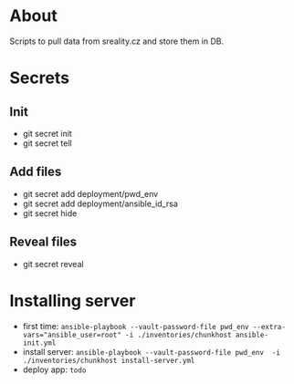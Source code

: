 # About

Scripts to pull data from sreality.cz and store them in DB.

# Secrets

## Init
 - git secret init
 - git secret tell <email>

## Add files
 - git secret add deployment/pwd_env
 - git secret add deployment/ansible_id_rsa
 - git secret hide

## Reveal files
 - git secret reveal

# Installing server

 - first time: `ansible-playbook --vault-password-file pwd_env --extra-vars="ansible_user=root" -i ./inventories/chunkhost ansible-init.yml`
 - install server:  `ansible-playbook --vault-password-file pwd_env  -i ./inventories/chunkhost install-server.yml`
 - deploy app: `todo`